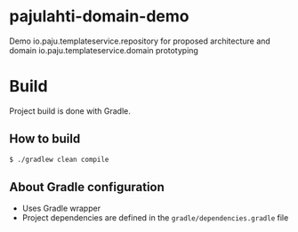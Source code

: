 # pajulahti-domain-demo
Demo io.paju.templateservice.repository for proposed architecture and domain io.paju.templateservice.domain prototyping


# Build

Project build is done with Gradle.

## How to build
```bash
$ ./gradlew clean compile
```

## About Gradle configuration 

- Uses Gradle wrapper
- Project dependencies are defined in the `gradle/dependencies.gradle` file
  